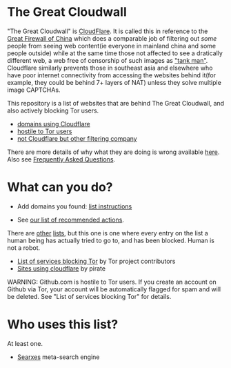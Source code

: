 # The Great Cloudwall

"The Great Cloudwall" is [CloudFlare](https://www.cloudflare.com/).
It is called this in reference to the [Great Firewall of China](http://www.greatfirewallofchina.org/) which does a comparable job of filtering out *some* people from seeing web content(ie everyone in mainland china and some people outside) while at the same time those not affected to see a dratically different web, a web free of censorship of such images as ["tank man"](https://en.wikipedia.org/wiki/Tank_Man).
Cloudflare similarly prevents those in southeast asia and elsewhere who have poor internet connectivity from accessing the websites behind it(for example, they could be behind 7+ layers of NAT) unless they solve multiple image CAPTCHAs.

This repository is a list of websites that are behind The Great Cloudwall, and also actively blocking Tor users.

* [domains using Cloudflare](cloudflare-list.txt)
* [hostile to Tor users](cloudflare-tor-hostile-list.txt)
* [not Cloudflare but other filtering company](non-cloudflare-list.txt)

There are more details of why what they are doing is wrong available [here](cloudflare-philosophy.txt).
Also see [Frequently Asked Questions](FAQ).

# What can you do?

* Add domains you found: [list instructions](instructions)

* See [our list of recommended actions](what-to-do.txt).

There are [other]() [lists](), but this one is one where every entry on the list a human being has actually tried
to go to, and has been blocked.
Human is not a robot.

* [List of services blocking Tor](https://trac.torproject.org/projects/tor/wiki/org/doc/ListOfServicesBlockingTor) by Tor project contributors
* [Sites using cloudflare](https://github.com/pirate/sites-using-cloudflare) by pirate

WARNING:
Github.com is hostile to Tor users. If you create an account on Github via Tor, your account will be automatically
flagged for spam and will be deleted. See "List of services blocking Tor" for details.

# Who uses this list?

At least one.

* [Searxes](http://searxes.danwin1210.me/) meta-search engine
